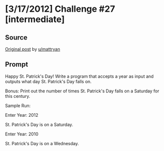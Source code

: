 # [3/17/2012] Challenge #27 [intermediate]

## Source

[Original post](https://old.reddit.com/r/dailyprogrammer/comments/r0r46/3172012_challenge_27_intermediate/) by [u/mattryan](https://old.reddit.com/user/mattryan)

## Prompt

Happy St. Patrick's Day!  Write a program that accepts a year as input and outputs what day St. Patrick's Day falls on.

Bonus:  Print out the number of times St. Patrick's Day falls on a Saturday for this century.

Sample Run:



Enter Year:  2012

St. Patrick's Day is on a Saturday.


Enter Year:  2010

St. Patrick's Day is on a Wednesday.
